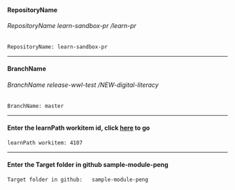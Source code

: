 ﻿#### RepositoryName	
###### RepositoryName  learn-sandbox-pr /learn-pr
```
RepositoryName: learn-sandbox-pr
```
---
#### BranchName	
###### BranchName  release-wwl-test /NEW-digital-literacy
```
BranchName: master
```

---
#### Enter the learnPath workitem id, click [here](https://microsoftdigitallearning.visualstudio.com/Courseware/_workitems/edit/4107) to go
```
learnPath workitem: 4107
```
---
#### Enter the Target folder in github  sample-module-peng  
```
Target folder in github:   sample-module-peng 
```
